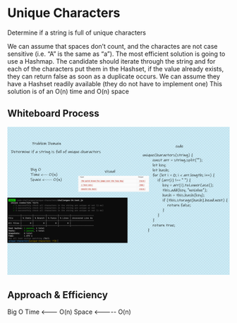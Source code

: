 # Unique Characters

<!-- Description of the challenge -->

Determine if a string is full of unique characters

We can assume that spaces don’t count, and the charactes are not case sensitive (i.e. “A” is the same as “a”).
The most efficient solution is going to use a Hashmap. The candidate should iterate through the string and for each of the characters put them in the Hashset, if the value already exists, they can return false as soon as a duplicate occurs.
We can assume they have a Hashset readily available (they do not have to implement one)
This solution is of an O(n) time and O(n) space

## Whiteboard Process

<!-- Embedded whiteboard image -->

![Unique Characters](Unique.png)

## Approach & Efficiency

<!-- What approach did you take? Discuss Why. What is the Big O space/time for this approach? -->

Big O
Time <--- O(n)
Space <----- O(n)
